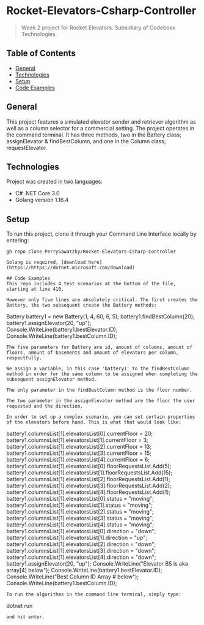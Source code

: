 # Rocket-Elevators-Csharp-Controller
> Week 2 project for Rocket Elevators. Subsidiary of Codeboxx Technologies
## Table of Contents
* [General](#general)
* [Technologies](#technologies)
* [Setup](#setup)
* [Code Examples](#Code-Examples)

## General
This project features a simulated elevator sender and retriever algorithm as well as a column selector for a commercial setting. The project operates in the command terminal.
It has three methods, two in the Battery class; assignElevator & findBestColumn, and one in the Column class; requestElevator.

## Technologies
Project was created in two languages:
* C# .NET Core 3.0
* Golang version 1.16.4

## Setup
To run this project, clone it through your Command Line Interface locally by entering:
```
gh repo clone PerrySawatzky/Rocket-Elevators-Csharp-Controller

Golang is required, [download here](https://https://dotnet.microsoft.com/download)

## Code Examples
This repo includes 4 test scenarios at the bottom of the file, starting at line 410.

However only five lines are absolutely critical. The first creates the Battery, the two subsequent create the Battery methods:
```
Battery battery1 = new Battery(1, 4, 60, 6, 5);
battery1.findBestColumn(20);
battery1.assignElevator(20, "up");
Console.WriteLine(battery1.bestElevator.ID);
Console.WriteLine(battery1.bestColumn.ID);
```
The five parameters for Battery are id, amount of columns, amount of floors, amount of basements and amount of elevators per column, respectfully.

We assign a variable, in this case 'battery1' to the findBestColumn method in order for the same column to be assigned when completing the subsequent assignElevator method. 

The only parameter in the findBestColumn method is the floor number.

The two parameter in the assignElevator method are the floor the user requested and the direction.

In order to set up a complex scenario, you can set certain properties of the elevators before hand. This is what that would look like:
```
battery1.columnsList[1].elevatorsList[0].currentFloor = 20;
battery1.columnsList[1].elevatorsList[1].currentFloor = 3;
battery1.columnsList[1].elevatorsList[2].currentFloor = 13;
battery1.columnsList[1].elevatorsList[3].currentFloor = 15;
battery1.columnsList[1].elevatorsList[4].currentFloor = 6;
battery1.columnsList[1].elevatorsList[0].floorRequestsList.Add(5);
battery1.columnsList[1].elevatorsList[1].floorRequestsList.Add(15);
battery1.columnsList[1].elevatorsList[2].floorRequestsList.Add(1);
battery1.columnsList[1].elevatorsList[3].floorRequestsList.Add(2);
battery1.columnsList[1].elevatorsList[4].floorRequestsList.Add(1);
battery1.columnsList[1].elevatorsList[0].status = "moving";
battery1.columnsList[1].elevatorsList[1].status = "moving";
battery1.columnsList[1].elevatorsList[2].status = "moving";
battery1.columnsList[1].elevatorsList[3].status = "moving";
battery1.columnsList[1].elevatorsList[4].status = "moving";
battery1.columnsList[1].elevatorsList[0].direction = "down";
battery1.columnsList[1].elevatorsList[1].direction = "up";
battery1.columnsList[1].elevatorsList[2].direction = "down";
battery1.columnsList[1].elevatorsList[3].direction = "down";
battery1.columnsList[1].elevatorsList[4].direction = "down";
battery1.assignElevator(20, "up");
Console.WriteLine("Elevator B5 is aka array[4] below");
Console.WriteLine(battery1.bestElevator.ID);
Console.WriteLine("Best Column ID Array # below");
Console.WriteLine(battery1.bestColumn.ID);
```
To run the algorithms in the command line terminal, simply type:
```
dotnet run
```
and hit enter.